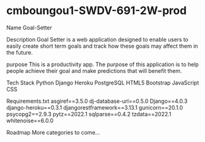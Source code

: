 # cmboungou1-SWDV-691-2W-prod

Name
Goal-Setter

Description
Goal Setter is a web application designed to enable users to easily create short term goals and track how these goals may affect them in the future. 

purpose
This is a productivity app. The purpose of this application is to help people achieve their goal and make predictions that will benefit them.

Tech Stack
Python
Django
Heroku
PostgreSQL
HTML5
Bootstrap
JavaScript
CSS

Requirements.txt
asgiref==3.5.0
dj-database-url==0.5.0
Django==4.0.3
django-heroku==0.3.1
djangorestframework==3.13.1
gunicorn==20.1.0
psycopg2==2.9.3
pytz==2022.1
sqlparse==0.4.2
tzdata==2022.1
whitenoise==6.0.0

Roadmap
More categories to come...
